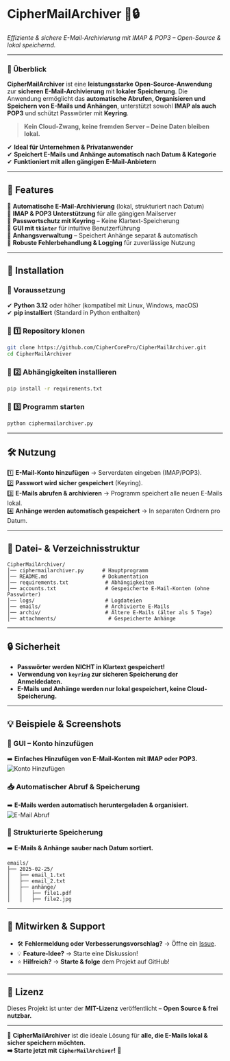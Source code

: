 # **CipherMailArchiver** 📩🔒  
_Effiziente & sichere E-Mail-Archivierung mit IMAP & POP3 – Open-Source & lokal speichernd._

---

### **📌 Überblick**  
**CipherMailArchiver** ist eine **leistungsstarke Open-Source-Anwendung** zur **sicheren E-Mail-Archivierung** mit **lokaler Speicherung**. Die Anwendung ermöglicht das **automatische Abrufen, Organisieren und Speichern von E-Mails und Anhängen**, unterstützt sowohl **IMAP als auch POP3** und schützt Passwörter mit **Keyring**.  

> **Kein Cloud-Zwang, keine fremden Server – Deine Daten bleiben lokal.**  

✔ **Ideal für Unternehmen & Privatanwender**  
✔ **Speichert E-Mails und Anhänge automatisch nach Datum & Kategorie**  
✔ **Funktioniert mit allen gängigen E-Mail-Anbietern**  

---

## **🚀 Features**  
🔹 **Automatische E-Mail-Archivierung** (lokal, strukturiert nach Datum)  
🔹 **IMAP & POP3 Unterstützung** für alle gängigen Mailserver  
🔹 **Passwortschutz mit Keyring** – Keine Klartext-Speicherung  
🔹 **GUI mit `tkinter`** für intuitive Benutzerführung  
🔹 **Anhangsverwaltung** – Speichert Anhänge separat & automatisch  
🔹 **Robuste Fehlerbehandlung & Logging** für zuverlässige Nutzung  

---

## **💾 Installation**  

### **🔹 Voraussetzung**  
✔ **Python 3.12** oder höher (kompatibel mit Linux, Windows, macOS)  
✔ **pip installiert** (Standard in Python enthalten)  

### **🔹 1️⃣ Repository klonen**  
```bash
git clone https://github.com/CipherCorePro/CipherMailArchiver.git
cd CipherMailArchiver
```

### **🔹 2️⃣ Abhängigkeiten installieren**  
```bash
pip install -r requirements.txt
```

### **🔹 3️⃣ Programm starten**  
```bash
python ciphermailarchiver.py
```

---

## **🛠️ Nutzung**  
1️⃣ **E-Mail-Konto hinzufügen** → Serverdaten eingeben (IMAP/POP3).  
2️⃣ **Passwort wird sicher gespeichert** (Keyring).  
3️⃣ **E-Mails abrufen & archivieren** → Programm speichert alle neuen E-Mails lokal.  
4️⃣ **Anhänge werden automatisch gespeichert** → In separaten Ordnern pro Datum.  

---

## **📂 Datei- & Verzeichnisstruktur**  
```
CipherMailArchiver/
│── ciphermailarchiver.py      # Hauptprogramm
│── README.md                  # Dokumentation
│── requirements.txt            # Abhängigkeiten
│── accounts.txt                # Gespeicherte E-Mail-Konten (ohne Passwörter)
│── logs/                       # Logdateien
│── emails/                     # Archivierte E-Mails
│── archiv/                     # Ältere E-Mails (älter als 5 Tage)
│── attachments/                 # Gespeicherte Anhänge
```

---

## **🔒 Sicherheit**  
- **Passwörter werden NICHT in Klartext gespeichert!**  
- **Verwendung von `keyring` zur sicheren Speicherung der Anmeldedaten.**  
- **E-Mails und Anhänge werden nur lokal gespeichert, keine Cloud-Speicherung.**  

---

## **💡 Beispiele & Screenshots**  

### **📜 GUI – Konto hinzufügen**  
➡️ **Einfaches Hinzufügen von E-Mail-Konten mit IMAP oder POP3.**  
![Konto Hinzufügen](https://example.com/gui-konto.png)

### **📥 Automatischer Abruf & Speicherung**  
➡️ **E-Mails werden automatisch heruntergeladen & organisiert.**  
![E-Mail Abruf](https://example.com/email-abruf.png)

### **📂 Strukturierte Speicherung**  
➡️ **E-Mails & Anhänge sauber nach Datum sortiert.**  
```
emails/
├── 2025-02-25/
│   ├── email_1.txt
│   ├── email_2.txt
│   ├── anhänge/
│   │   ├── file1.pdf
│   │   ├── file2.jpg
```

---

## **🤝 Mitwirken & Support**  
- 🛠 **Fehlermeldung oder Verbesserungsvorschlag?** → Öffne ein [Issue](https://github.com/CipherCorePro/CipherMailArchiver/issues).  
- 💡 **Feature-Idee?** → Starte eine Diskussion!  
- ⭐ **Hilfreich?** → **Starte & folge** dem Projekt auf GitHub!  

---

## **📜 Lizenz**  
Dieses Projekt ist unter der **MIT-Lizenz** veröffentlicht – **Open Source & frei nutzbar.**  

---

🎯 **CipherMailArchiver** ist die ideale Lösung für **alle, die E-Mails lokal & sicher speichern möchten.**  
**➡️ Starte jetzt mit `CipherMailArchiver`!** 🚀
